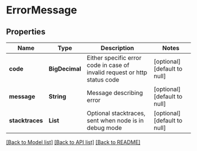 # ErrorMessage

## Properties

| Name | Type | Description | Notes |
| --- | --- | --- | --- |
| **code** | **BigDecimal** | Either specific error code in case of invalid request or http status code | [optional] [default to null] |
| **message** | **String** | Message describing error | [optional] [default to null] |
| **stacktraces** | **List** | Optional stacktraces, sent when node is in debug mode | [optional] [default to null] |

[[Back to Model list]](../README.md#documentation-for-models) [[Back to API list]](../README.md#documentation-for-api-endpoints) [[Back to README]](../README.md)
